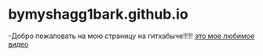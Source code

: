 # bymyshagg1bark.github.io
-Добро пожаловать на мою страницу на гитхабыче!!!!!
[это мое любимое видео](https://www.youtube.com/watch?v=zNGAxdAhZ6s)
